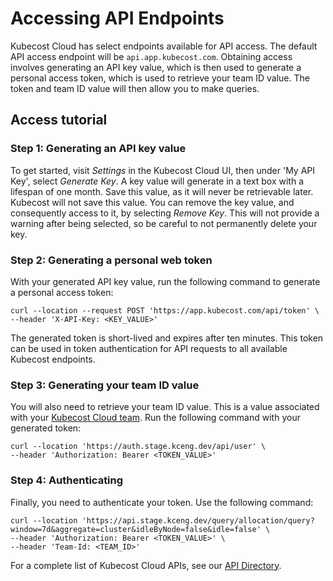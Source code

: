 # Accessing API Endpoints

Kubecost Cloud has select endpoints available for API access. The default API access endpoint will be `api.app.kubecost.com`. Obtaining access involves generating an API key value, which is then used to generate a personal access token, which is used to retrieve your team ID value. The token and team ID value will then allow you to make queries.

## Access tutorial

### Step 1: Generating an API key value

To get started, visit *Settings* in the Kubecost Cloud UI, then under 'My API Key', select *Generate Key*. A key value will generate in a text box with a lifespan of one month. Save this value, as it will never be retrievable later. Kubecost will not save this value. You can remove the key value, and consequently access to it, by selecting *Remove Key*. This will not provide a warning after being selected, so be careful to not permanently delete your key.

### Step 2: Generating a personal web token

With your generated API key value, run the following command to generate a personal access token:

```
curl --location --request POST 'https://app.kubecost.com/api/token' \
--header 'X-API-Key: <KEY_VALUE>'
```

The generated token is short-lived and expires after ten minutes. This token can be used in token authentication for API requests to all available Kubecost endpoints.

### Step 3: Generating your team ID value

You will also need to retrieve your team ID value. This is a value associated with your [Kubecost Cloud team](/installation-and-onboarding.md#managing-teams). Run the following command with your generated token:

```
curl --location 'https://auth.stage.kceng.dev/api/user' \
--header 'Authorization: Bearer <TOKEN_VALUE>'
```

### Step 4: Authenticating

Finally, you need to authenticate your token. Use the following command:

```
curl --location 'https://api.stage.kceng.dev/query/allocation/query?window=7d&aggregate=cluster&idleByNode=false&idle=false' \
--header 'Authorization: Bearer <TOKEN_VALUE>' \
--header 'Team-Id: <TEAM_ID>'
```

For a complete list of Kubecost Cloud APIs, see our [API Directory](/apis/api-directory.md).

